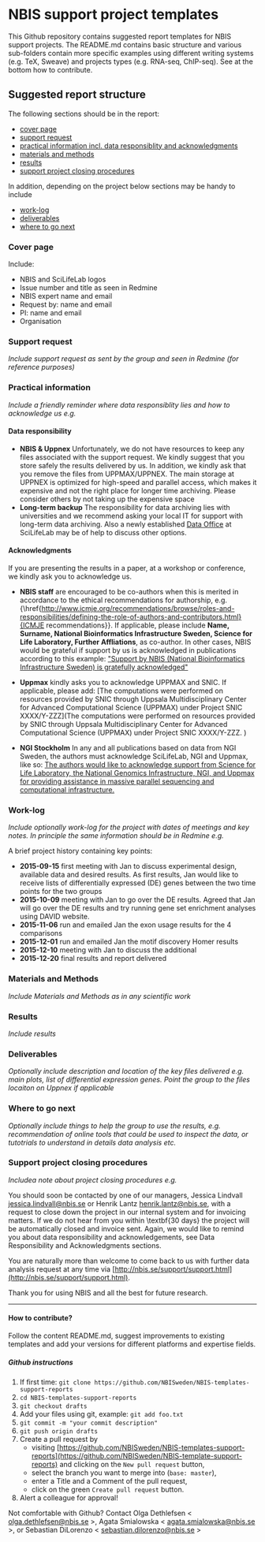 # NBIS support project templates
This Github repository contains suggested report templates for NBIS support projects. The README.md contains basic structure and various sub-folders contain more specific examples using different writing systems (e.g. TeX, Sweave) and projects types (e.g. RNA-seq, ChIP-seq). See at the bottom how to contribute. 

## Suggested report structure
The following sections should be in the report:

- [cover page](#cover)
- [support request](#request)
- [practical information incl. data responsiblity and acknowledgments](#practical) 
- [materials and methods](#MM)
- [results](#results)
- [support project closing procedures](#closing)

In addition, depending on the project below sections may be handy to include
- [work-log](#work-log)
- [deliverables](#deliverables)
- [where to go next](#next)

### Cover page <a name="cover"></a>
Include:

- NBIS and SciLifeLab logos
- Issue number and title as seen in Redmine
- NBIS expert name and email
- Request by: name and email
- PI: name and email
- Organisation


### Support request <a name="request"></a>
_Include support request as sent by the group and seen in Redmine (for reference purposes)_

### Practical information <a name="practical"></a>
_Include a friendly reminder where data responsiblity lies and how to acknowledge us e.g._

#### Data responsibility
- **NBIS \& Uppnex** Unfortunately, we do not have resources to keep any files associated with the support request. We kindly suggest that you store safely the results delivered by us. In addition, we kindly ask that you remove the files from UPPMAX/UPPNEX. The main storage at UPPNEX is optimized for high-speed and parallel access, which makes it expensive and not the right place for longer time archiving. Please consider others by not taking up the expensive space
- **Long-term backup** The responsibility for data archiving lies with universities and we recommend asking your local IT for support with long-term data archiving. Also a newly established [Data Office](https://www.scilifelab.se/data/) at SciLifeLab may be of help to discuss other options. 

#### Acknowledgments
If you are presenting the results in a paper, at a workshop or conference, we kindly ask you to acknowledge us.

- **NBIS staff** are encouraged to be co-authors when this is merited in accordance to the ethical recommendations for authorship, e.g. {\href{http://www.icmje.org/recommendations/browse/roles-and-responsibilities/defining-the-role-of-authors-and-contributors.html}{ICMJE recommendations}}. If applicable, please include **Name, Surname, National Bioinformatics Infrastructure Sweden, Science for Life Laboratory, Further Affliations**,   as co-author. In other cases, NBIS would be grateful if support by us is acknowledged in publications according to this example: ["Support by NBIS (National Bioinformatics Infrastructure Sweden) is gratefully acknowledged"](https://bils.se/resources/support.html)

- **Uppmax** kindly asks you to acknowledge UPPMAX and SNIC. If applicable, please add: [The computations were performed on resources provided by SNIC through Uppsala Multidisciplinary Center for Advanced Computational Science (UPPMAX) under Project SNIC XXXX/Y-ZZZ](The computations were performed on resources provided by SNIC through Uppsala Multidisciplinary Center for Advanced Computational Science (UPPMAX) under Project SNIC XXXX/Y-ZZZ.
)
- **NGI Stockholm** In any and all publications based on data from NGI Sweden, the authors must acknowledge SciLifeLab, NGI and Uppmax, like so:  [The authors would like to acknowledge support from Science for Life Laboratory, the National Genomics Infrastructure, NGI, and Uppmax for providing assistance in massive parallel sequencing and computational infrastructure.](https://ngisweden.scilifelab.se/info/faq#how-do-i-acknowledge-ngi-in-my-publication)

### Work-log <a name="work-log"></a>
_Include optionally work-log for the project with dates of meetings and key notes. In principle the same information should be in Redmine e.g._

A brief project history containing key points:

- **2015-09-15** first meeting with Jan to discuss experimental design, available data and desired results.	As first results, Jan would like to receive lists of differentially expressed (DE) genes between the two time points for the two groups
- **2015-10-09** meeting with Jan to go over the DE results. Agreed that Jan will go over the DE results and try running gene set enrichment analyses using DAVID website.
- **2015-11-06** run and emailed Jan the exon usage results for the 4 comparisons
- **2015-12-01** run and emailed Jan the motif discovery Homer results
- **2015-12-10** meeting with Jan to discuss the additional 
- **2015-12-20** final results and report delivered

### Materials and Methods <a name="MM"></a>
_Include Materials and Methods as in any scientific work_

### Results <a name="results"></a>
_Include results_

### Deliverables <a name="deliverables"></a>
_Optionally include description and location of the key files delivered e.g. main plots, list of differential expression genes. Point the group to the files locaiton on Uppnex if applicable_

### Where to go next <a name="next"></a>
_Optionally include things to help the group to use the results, e.g. recommendation of online tools that could be used to inspect the data, or tutotrials to understand in details data analysis etc._

### Support project closing procedures <a name="closing"></a>
_Includea note about project closing procedures e.g._

You should soon be contacted by one of our managers, Jessica Lindvall <jessica.lindvall@nbis.se> or Henrik Lantz <henrik.lantz@nbis.se>, with a request to close down the project in our internal system and for invoicing matters. If we do not hear from you within \textbf{30 days} the project will be automatically closed and invoice sent. Again, we would like to remind you about data responsibility and acknowledgements, see Data Responsibility and Acknowledgments sections. 

You are naturally more than welcome to come back to us with further data analysis request at any time via [http://nbis.se/support/support.html](http://nbis.se/support/support.html). 

Thank you for using NBIS and all the best for future research. 

-----------
#### How to contribute?
Follow the content README.md, suggest improvements to existing templates and add your versions for different platforms and expertise fields. 

##### Github instructions
1. If first time: `git clone https://github.com/NBISweden/NBIS-templates-support-reports`
2. `cd NBIS-templates-support-reports`
3. `git checkout drafts`
4. Add your files using git, example: `git add foo.txt`
5. `git commit -m "your commit description"`
6. `git push origin drafts`
7. Create a pull request by
    - visiting [https://github.com/NBISweden/NBIS-templates-support-reports](https://github.com/NBISweden/NBIS-template-support-reports) and clicking on the `New pull request` button,
    - select the branch you want to merge into (`base: master`),
    - enter a Title and a Comment of the pull request,
    - click on the green `Create pull request` button.
8. Alert a colleague for approval!

Not comfortable with Github? Contact Olga Dethlefsen < olga.dethlefsen@nbis.se >, Agata Smialowska < agata.smialowska@nbis.se >,  or Sebastian DiLorenzo < sebastian.dilorenzo@nbis.se >
